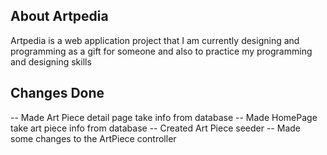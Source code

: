 ## About Artpedia

Artpedia is a web application project that I am currently designing and programming as a gift for someone and also to practice
my programming and designing skills

## Changes Done

-- Made Art Piece detail page take info from database
-- Made HomePage take art piece info from database
-- Created Art Piece seeder
-- Made some changes to the ArtPiece controller
